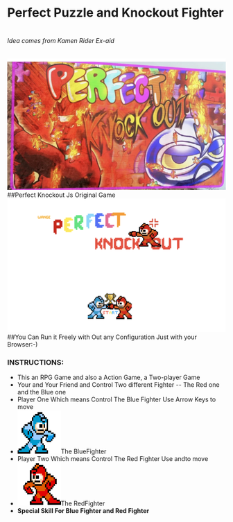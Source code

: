 <h1>Perfect Puzzle and Knockout Fighter<h1>
<h6>Idea comes from Kamen Rider Ex-aid</h6>
<img src="SS2.jpeg">
##Perfect Knockout Js Original Game
<img src="SS1.png">
##You Can Run it Freely with Out any Configuration Just with your Browser:-)
<h3>INSTRUCTIONS:</h3>
<ul>
<li>This an RPG Game and also a Action Game, a Two-player Game</li>
<li>Your and Your Friend and Control Two different Fighter -- The Red one and the Blue one</li>
<li>Player One Which means Control The Blue Fighter Use Arrow Keys to move</li>
<li><img src = 'BlueFighter.gif'>The BlueFighter</li>
<li>Player Two Which means Control The Red Fighter Use <A>and<D>to move</li>
<li><img src = 'RedFighter.gif'>The RedFighter</li>
<li><strong>Special Skill For Blue Fighter and Red Fighter</strong></li>
</ul>

